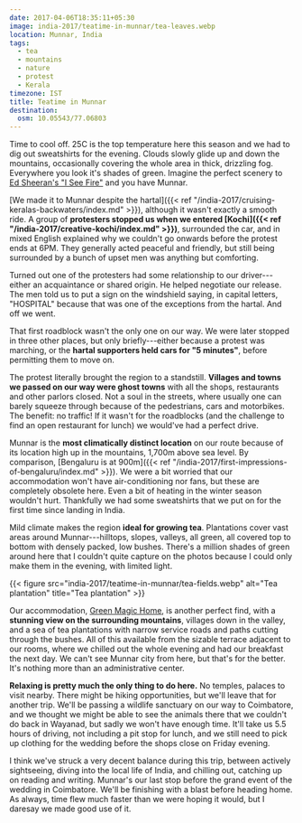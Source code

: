 ```yaml
---
date: 2017-04-06T18:35:11+05:30
image: india-2017/teatime-in-munnar/tea-leaves.webp
location: Munnar, India
tags:
  - tea
  - mountains
  - nature
  - protest
  - Kerala
timezone: IST
title: Teatime in Munnar
destination:
  osm: 10.05543/77.06803
---
```


Time to cool off. 25C is the top temperature here this season and we had to dig out sweatshirts for the evening. Clouds slowly glide up and down the mountains, occasionally covering the whole area in thick, drizzling fog. Everywhere you look it's shades of green. Imagine the perfect scenery to [Ed Sheeran's "I See Fire"][yt-i-see-fire] and you have Munnar.

<!--more-->

[We made it to Munnar despite the hartal]({{< ref "/india-2017/cruising-keralas-backwaters/index.md" >}}), although it wasn't exactly a smooth ride. A group of __protesters stopped us when we entered [Kochi]({{< ref "/india-2017/creative-kochi/index.md" >}})__, surrounded the car, and in mixed English explained why we couldn't go onwards before the protest ends at 6PM. They generally acted peaceful and friendly, but still being surrounded by a bunch of upset men was anything but comforting.

Turned out one of the protesters had some relationship to our driver---either an acquaintance or shared origin. He helped negotiate our release. The men told us to put a sign on the windshield saying, in capital letters, "HOSPITAL" because that was one of the exceptions from the hartal. And off we went.

That first roadblock wasn't the only one on our way. We were later stopped in three other places, but only briefly---either because a protest was marching, or the __hartal supporters held cars for "5 minutes"__, before permitting them to move on.

The protest literally brought the region to a standstill. __Villages and towns we passed on our way were ghost towns__ with all the shops, restaurants and other parlors closed. Not a soul in the streets, where usually one can barely squeeze through because of the pedestrians, cars and motorbikes. The benefit: no traffic! If it wasn't for the roadblocks (and the challenge to find an open restaurant for lunch) we would've had a perfect drive.

Munnar is the __most climatically distinct location__ on our route because of its location high up in the mountains, 1,700m above sea level. By comparison, [Bengaluru is at 900m]({{< ref "/india-2017/first-impressions-of-bengaluru/index.md" >}}). We were a bit worried that our accommodation won't have air-conditioning nor fans, but these are completely obsolete here. Even a bit of heating in the winter season wouldn't hurt. Thankfully we had some sweatshirts that we put on for the first time since landing in India.

Mild climate makes the region __ideal for growing tea__. Plantations cover vast areas around Munnar---hilltops, slopes, valleys, all green, all covered top to bottom with densely packed, low bushes. There's a million shades of green around here that I couldn't quite capture on the photos because I could only make them in the evening, with limited light.

{{< figure src="india-2017/teatime-in-munnar/tea-fields.webp" alt="Tea plantation" title="Tea plantation" >}}

Our accommodation, [Green Magic Home][green-magic-home], is another perfect find, with a __stunning view on the surrounding mountains__, villages down in the valley, and a sea of tea plantations with narrow service roads and paths cutting through the bushes. All of this available from the sizable terrace adjacent to our rooms, where we chilled out the whole evening and had our breakfast the next day. We can't see Munnar city from here, but that's for the better. It's nothing more than an administrative center.

__Relaxing is pretty much the only thing to do here.__ No temples, palaces to visit nearby. There might be hiking opportunities, but we'll leave that for another trip. We'll be passing a wildlife sanctuary on our way to Coimbatore, and we thought we might be able to see the animals there that we couldn't do back in Wayanad, but sadly we won't have enough time. It'll take us 5.5 hours of driving, not including a pit stop for lunch, and we still need to pick up clothing for the wedding before the shops close on Friday evening.

I think we've struck a very decent balance during this trip, between actively sightseeing, diving into the local life of India, and chilling out, catching up on reading and writing. Munnar's our last stop before the grand event of the wedding in Coimbatore. We'll be finishing with a blast before heading home. As always, time flew much faster than we were hoping it would, but I daresay we made good use of it.

[yt-i-see-fire]: https://www.youtube.com/watch?v=mllXxyHTzfg
[green-magic-home]: https://www.tripadvisor.com/Hotel_Review-g303881-d1900190-Reviews-Green_Magic_Home-Munnar_Idukki_District_Kerala.html
